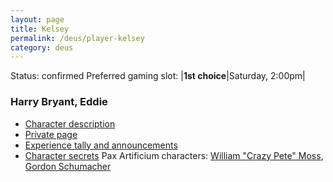 ```yaml
---
layout: page
title: Kelsey
permalink: /deus/player-kelsey
category: deus
---
```

Status: confirmed
Preferred gaming slot:
|__1st choice__|Saturday, 2:00pm|
### Harry Bryant, Eddie
* [Character description](char-public-kelsey)
* [Private page](char-private-kelsey)
* [Experience tally and announcements](announce-kelsey)
* [Character secrets](char-secrets-kelsey)
Pax Artificium characters: [William &quot;Crazy Pete&quot; Moss](/pax/pcs/pete.html), [Gordon Schumacher](/pax/pcs/gordon.html)

